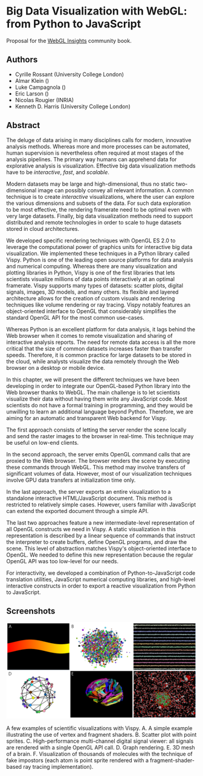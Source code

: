 # Big Data Visualization with WebGL: from Python to JavaScript

Proposal for the [WebGL Insights](http://www.webglinsights.com/) community book.

## Authors

* Cyrille Rossant (University College London)
* Almar Klein ()
* Luke Campagnola ()
* Eric Larson ()
* Nicolas Rougier (INRIA)
* Kenneth D. Harris (University College London)


## Abstract

The deluge of data arising in many disciplines calls for modern, innovative analysis methods. Whereas more and more processes can be automated, human supervision is nevertheless often required at most stages of the analysis pipelines. The primary way humans can apprehend data for explorative analysis is visualization. Effective big data visualization methods have to be *interactive*, *fast*, and *scalable*.

Modern datasets may be large and high-dimensional, thus no static two-dimensional image can possibly convey all relevant information. A common technique is to create *interactive* visualizations, where the user can explore the various dimensions and subsets of the data. For such data exploration to be most effective, the rendering framerate need to be optimal even with very large datasets. Finally, big data visualization methods need to support distributed and remote technologies in order to scale to huge datasets stored in cloud architectures.

We developed specific rendering techniques with OpenGL ES 2.0 to leverage the computational power of graphics units for interactive big data visualization. We implemented these techniques in a Python library called Vispy. Python is one of the leading open source platforms for data analysis and numerical computing. Whereas there are many visualization and plotting libraries in Python, Vispy is one of the first libraries that lets scientists visualize millions of data points interactively at an optimal framerate. Vispy supports many types of datasets: scatter plots, digital signals, images, 3D models, and many others. Its flexible and layered architecture allows for the creation of custom visuals and rendering techniques like volume rendering or ray tracing. Vispy notably features an object-oriented interface to OpenGL that considerably simplifies the standard OpenGL API for the most common use-cases.

Whereas Python is an excellent platform for data analysis, it lags behind the Web browser when it comes to remote visualization and sharing of interactive analysis reports. The need for remote data access is all the more critical that the size of common datasets increases faster than transfer speeds. Therefore, it is common practice for large datasets to be stored in the cloud, while analysts visualize the data remotely through the Web browser on a desktop or mobile device.

In this chapter, we will present the different techniques we have been developing in order to integrate our OpenGL-based Python library into the Web browser thanks to WebGL. The main challenge is to let scientists visualize their data without having them write any JavaScript code. Most scientists do not have a formal training in programming, and they would be unwilling to learn an additional language beyond Python. Therefore, we are aiming for an automatic and transparent Web backend for Vispy.

The first approach consists of letting the server render the scene locally and send the raster images to the browser in real-time. This technique may be useful on low-end clients.

In the second approach, the server emits OpenGL command calls that are proxied to the Web browser. The browser renders the scene by executing these commands through WebGL. This method may involve transfers of significant volumes of data. However, most of our visualization techniques involve GPU data transfers at initialization time only.

In the last approach, the server exports an entire visualization to a standalone interactive HTML/JavaScript document. This method is restricted to relatively simple cases. However, users familiar with JavaScript can extend the exported document through a simple API.

The last two approaches feature a new intermediate-level representation of all OpenGL constructs we need in Vispy. A static visualization in this representation is described by a linear sequence of commands that instruct the interpreter to create buffers, define OpenGL programs, and draw the scene. This level of abstraction matches Vispy's object-oriented interface to OpenGL. We needed to define this new representation because the regular OpenGL API was too low-level for our needs.

For interactivity, we developed a combination of Python-to-JavaScript code translation utilities, JavaScript numerical computing libraries, and high-level interactive constructs in order to export a reactive visualization from Python to JavaScript.


## Screenshots

![Vispy screenshots](images/screenshots.png)

A few examples of scientific visualizations with Vispy. A. A simple example illustrating the use of vertex and fragment shaders. B. Scatter plot with point sprites. C. High-performance multi-channel digital signal viewer: all signals are rendered with a single OpenGL API call. D. Graph rendering. E. 3D mesh of a brain. F. Visualization of thousands of molecules with the technique of fake impostors (each atom is point sprite rendered with a fragment-shader-based ray tracing implementation).
